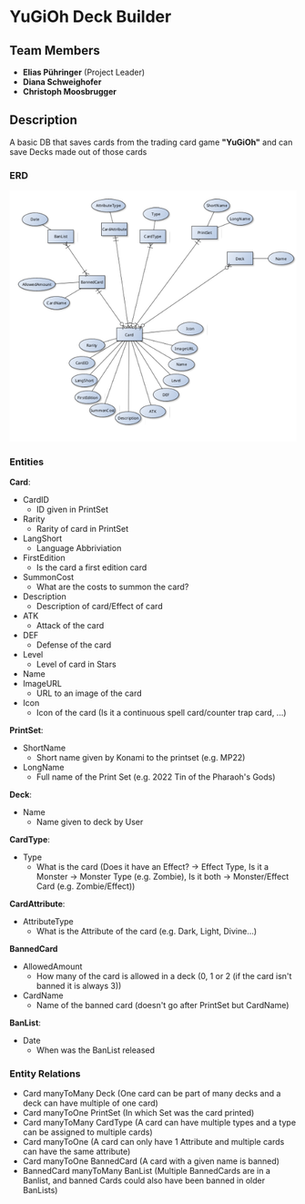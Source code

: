 # YuGiOh Deck Builder
## Team Members
- **Elias Pühringer** (Project Leader)
- **Diana Schweighofer**
- **Christoph Moosbrugger**
## Description
A basic DB that saves cards from the trading card game **"YuGiOh"** and can save Decks made out of those cards

### ERD
![yugioh_ERD](./mdpics/yugioh_erd.png)

### Entities
**Card**:  
- CardID
    - ID given in PrintSet
- Rarity
    - Rarity of card in PrintSet
- LangShort
    - Language Abbriviation
- FirstEdition
    - Is the card a first edition card
- SummonCost
    - What are the costs to summon the card?
- Description
    - Description of card/Effect of card
- ATK
    - Attack of the card
- DEF
    - Defense of the card
- Level
    - Level of card in Stars
- Name
- ImageURL
    - URL to an image of the card  
- Icon
    - Icon of the card (Is it a continuous spell card/counter trap card, ...)
  
**PrintSet**:  
- ShortName
    - Short name given by Konami to the printset (e.g. MP22)
- LongName
    - Full name of the Print Set (e.g. 2022 Tin of the Pharaoh's Gods)  
  
**Deck**:  
- Name
    - Name given to deck by User  
  
**CardType**:  
- Type
    - What is the card (Does it have an Effect? -> Effect Type, Is it a Monster -> Monster Type (e.g. Zombie), Is it both -> Monster/Effect Card (e.g. Zombie/Effect))  
  
**CardAttribute**:  
- AttributeType
    - What is the Attribute of the card (e.g. Dark, Light, Divine...)
  
**BannedCard**
- AllowedAmount
    - How many of the card is allowed in a deck (0, 1 or 2 (if the card isn't banned it is always 3))
- CardName
    - Name of the banned card (doesn't go after PrintSet but CardName)
  
**BanList**:  
- Date
    - When was the BanList released

### Entity Relations
- Card manyToMany Deck (One card can be part of many decks and a deck can have multiple of one card)  
- Card manyToOne PrintSet (In which Set was the card printed)  
- Card manyToMany CardType (A card can have multiple types and a type can be assigned to multiple cards)  
- Card manyToOne (A card can only have 1 Attribute and multiple cards can have the same attribute)  
- Card manyToOne BannedCard (A card with a given name is banned)  
- BannedCard manyToMany BanList (Multiple BannedCards are in a Banlist, and banned Cards could also have been banned in older BanLists)  
